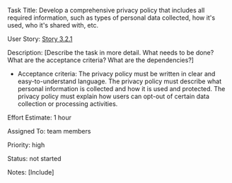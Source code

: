 Task Title: Develop a comprehensive privacy policy that includes all required information, such as types of personal 
data collected, how it's used, who it's shared with, etc.

User Story: [Story 3.2.1](../../stories/story_3.2.1.md)

Description: [Describe the task in more detail. What needs to be done? What are the acceptance criteria? What are the dependencies?]
* Acceptance criteria: The privacy policy must be written in clear and easy-to-understand language.
The privacy policy must describe what personal information is collected and how it is used and protected.
The privacy policy must explain how users can opt-out of certain data collection or processing activities.

Effort Estimate: 1 hour

Assigned To: team members

Priority: high

Status: not started

Notes: [Include]